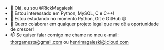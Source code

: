 - 👋 Olá, eu sou @RickMagaieski
- 👀 Estou interessado em Python, MySQL, C e C++!
- 🌱 Estou estudando no momento Python, Git e GitHub 😄
- 💞️ Quero colaborar em qualquer projeto legal que me dê a oportunidade de crescer!
- 📫 Se quiser falar comigo me chame no meu e-mail: thorgamests@gmail.com ou henrimagaieski@icloud.com
<!---
RickMagaieski/RickMagaieski is a ✨ special ✨ repository because its `README.md` (this file) appears on your GitHub profile.
You can click the Preview link to take a look at your changes.
--->
